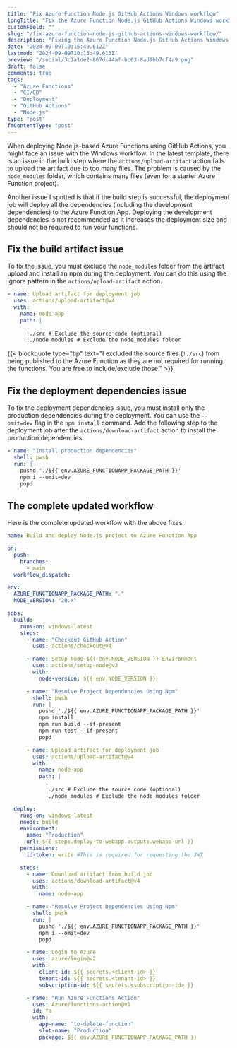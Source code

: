 ```yaml
---
title: "Fix Azure Function Node.js GitHub Actions Windows workflow"
longTitle: "Fix the Azure Function Node.js GitHub Actions Windows workflow"
customField: ""
slug: "/fix-azure-function-node-js-github-actions-windows-workflow/"
description: "Fixing the Azure Function Node.js GitHub Actions Windows workflow to deploy only production dependencies and exclude the node_modules folder from the artifact."
date: "2024-09-09T10:15:49.612Z"
lastmod: "2024-09-09T10:15:49.613Z"
preview: "/social/3c1a1de2-867d-44af-bc63-8ad9bb7cf4a9.png"
draft: false
comments: true
tags:
  - "Azure Functions"
  - "CI/CD"
  - "Deployment"
  - "GitHub Actions"
  - "Node.js"
type: "post"
fmContentType: "post"
---
```


When deploying Node.js-based Azure Functions using GitHub Actions, you might face an issue with the Windows workflow. In the latest template, there is an issue in the build step where the `actions/upload-artifact` action fails to upload the artifact due to too many files. The problem is caused by the `node_modules` folder, which contains many files (even for a starter Azure Function project).

Another issue I spotted is that if the build step is successful, the deployment job will deploy all the dependencies (including the development dependencies) to the Azure Function App. Deploying the development dependencies is not recommended as it increases the deployment size and should not be required to run your functions.

## Fix the build artifact issue

To fix the issue, you must exclude the `node_modules` folder from the artifact upload and install an npm during the deployment. You can do this using the ignore pattern in the `actions/upload-artifact` action.

```yaml title="Updates to the actions/upload-artifact action"
- name: Upload artifact for deployment job
  uses: actions/upload-artifact@v4
  with:
    name: node-app
    path: |
      .
      !./src # Exclude the source code (optional)
      !./node_modules # Exclude the node_modules folder
```

{{< blockquote type="tip" text="I excluded the source files (`!./src`) from being published to the Azure Function as they are not required for running the functions. You are free to include/exclude those." >}}

## Fix the deployment dependencies issue

To fix the deployment dependencies issue, you must install only the production dependencies during the deployment. You can use the `--omit=dev` flag in the `npm install` command. Add the following step to the deployment job after the `actions/download-artifact` action to install the production dependencies.

```yaml title="Install the production dependencies during deployment"
- name: "Install production dependencies"
  shell: pwsh
  run: |
    pushd './${{ env.AZURE_FUNCTIONAPP_PACKAGE_PATH }}'
    npm i --omit=dev
    popd
```

## The complete updated workflow

Here is the complete updated workflow with the above fixes.

```yaml title="Updated azure-functions.yml"
name: Build and deploy Node.js project to Azure Function App

on:
  push:
    branches:
      - main
  workflow_dispatch:

env:
  AZURE_FUNCTIONAPP_PACKAGE_PATH: "."
  NODE_VERSION: "20.x"

jobs:
  build:
    runs-on: windows-latest
    steps:
      - name: "Checkout GitHub Action"
        uses: actions/checkout@v4

      - name: Setup Node ${{ env.NODE_VERSION }} Environment
        uses: actions/setup-node@v3
        with:
          node-version: ${{ env.NODE_VERSION }}

      - name: "Resolve Project Dependencies Using Npm"
        shell: pwsh
        run: |
          pushd './${{ env.AZURE_FUNCTIONAPP_PACKAGE_PATH }}'
          npm install
          npm run build --if-present
          npm run test --if-present
          popd

      - name: Upload artifact for deployment job
        uses: actions/upload-artifact@v4
        with:
          name: node-app
          path: |
            .
            !./src # Exclude the source code (optional)
            !./node_modules # Exclude the node_modules folder

  deploy:
    runs-on: windows-latest
    needs: build
    environment:
      name: "Production"
      url: ${{ steps.deploy-to-webapp.outputs.webapp-url }}
    permissions:
      id-token: write #This is required for requesting the JWT

    steps:
      - name: Download artifact from build job
        uses: actions/download-artifact@v4
        with:
          name: node-app

      - name: "Resolve Project Dependencies Using Npm"
        shell: pwsh
        run: |
          pushd './${{ env.AZURE_FUNCTIONAPP_PACKAGE_PATH }}'
          npm i --omit=dev
          popd

      - name: Login to Azure
        uses: azure/login@v2
        with:
          client-id: ${{ secrets.<client-id> }}
          tenant-id: ${{ secrets.<tenant-id> }}
          subscription-id: ${{ secrets.<subscription-id> }}

      - name: "Run Azure Functions Action"
        uses: Azure/functions-action@v1
        id: fa
        with:
          app-name: "to-delete-function"
          slot-name: "Production"
          package: ${{ env.AZURE_FUNCTIONAPP_PACKAGE_PATH }}
```